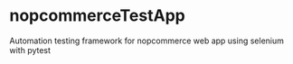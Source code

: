 # nopcommerceTestApp
Automation testing framework for nopcommerce web app using selenium with pytest
